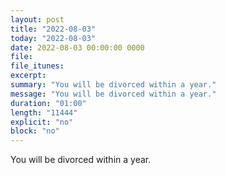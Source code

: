 ```yaml
---
layout: post
title: "2022-08-03"
today: "2022-08-03"
date: 2022-08-03 00:00:00 0000
file:
file_itunes:
excerpt:
summary: "You will be divorced within a year."
message: "You will be divorced within a year."
duration: "01:00"
length: "11444"
explicit: "no"
block: "no"
---
```

You will be divorced within a year.

